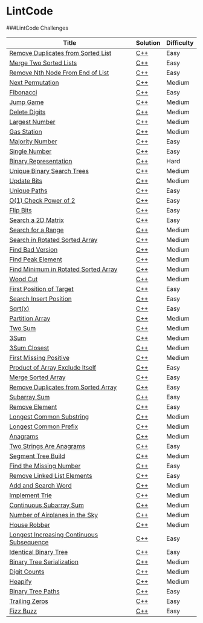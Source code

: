 LintCode
========

###LintCode Challenges

| Title | Solution | Difficulty |
| ----- | -------- | ---------- |
|[Remove Duplicates from Sorted List](http://www.lintcode.com/en/problem/remove-duplicates-from-sorted-list/)| [C++](./remove-duplicates-from-sorted-list/remove-duplicates-from-sorted-list.cpp) |Easy|
|[Merge Two Sorted Lists](http://www.lintcode.com/en/problem/merge-two-sorted-lists/)| [C++](./merge-two-sorted-lists/merge-two-sorted-lists.cpp) |Easy|
|[Remove Nth Node From End of List](http://www.lintcode.com/en/problem/remove-nth-node-from-end-of-list/)| [C++](./remove-nth-node-from-end-of-list/remove-nth-node-from-end-of-list.cpp) |Easy|
|[Next Permutation](http://www.lintcode.com/en/problem/next-permutation/)| [C++](./next-permutation/next-permutation.cpp) |Medium|
|[Fibonacci](http://www.lintcode.com/en/problem/fibonacci/)| [C++](./fibonacci/fibonacci.cpp) |Easy|
|[Jump Game](http://www.lintcode.com/en/problem/jump-game/)| [C++](./jump-game/jump-game.cpp) |Medium|
|[Delete Digits](http://www.lintcode.com/en/problem/delete-digits/)| [C++](./delete-digits/delete-digits.cpp) |Medium|
|[Largest Number](http://www.lintcode.com/en/problem/largest-number/)| [C++](./largest-number/largest-number.cpp) |Medium|
|[Gas Station](http://www.lintcode.com/en/problem/gas-station/)| [C++](./gas-station/gas-station.cpp) |Medium|
|[Majority Number](http://www.lintcode.com/en/problem/majority-number/)| [C++](./majority-number/majority-number.cpp) |Easy|
|[Single Number](http://www.lintcode.com/en/problem/single-number/)| [C++](./single-number/single-number.cpp) |Easy|
|[Binary Representation](http://www.lintcode.com/en/problem/binary-representation/)| [C++](./binary-representation/binary-representation.cpp) |Hard|
|[Unique Binary Search Trees](http://www.lintcode.com/en/problem/unique-binary-search-trees/)| [C++](./unique-binary-search-trees/unique-binary-search-trees.cpp) |Medium|
|[Update Bits](http://www.lintcode.com/en/problem/update-bits/)| [C++](./update-bits/update-bits.cpp) |Medium|
|[Unique Paths](http://www.lintcode.com/en/problem/unique-paths/)| [C++](./unique-paths/unique-paths.cpp) |Easy|
|[O(1) Check Power of 2](http://www.lintcode.com/en/problem/o1-check-power-of-2/)| [C++](./o1-check-power-of-2/o1-check-power-of-2.cpp) |Easy|
|[Flip Bits](http://www.lintcode.com/en/problem/flip-bits/)| [C++](./flip-bits/flip-bits.cpp) |Easy|
|[Search a 2D Matrix](http://www.lintcode.com/en/problem/search-a-2d-matrix/)| [C++](./search-a-2d-matrix/search-a-2d-matrix.cpp) |Easy|
|[Search for a Range](http://www.lintcode.com/en/problem/search-for-a-range/)| [C++](./search-for-a-range/search-for-a-range.cpp) |Medium|
|[Search in Rotated Sorted Array](http://www.lintcode.com/en/problem/search-in-rotated-sorted-array/)| [C++](./search-in-rotated-sorted-array/search-in-rotated-sorted-array.cpp) |Medium|
|[Find Bad Version](http://www.lintcode.com/en/problem/find-bad-version/)| [C++](./find-bad-version/find-bad-version.cpp) |Medium|
|[Find Peak Element](http://www.lintcode.com/en/problem/find-peak-element/)| [C++](./find-peak-element/find-peak-element.cpp) |Medium|
|[Find Minimum in Rotated Sorted Array](http://www.lintcode.com/en/problem/find-minimum-in-rotated-sorted-array/)| [C++](./find-minimum-in-rotated-sorted-array/find-minimum-in-rotated-sorted-array.cpp) |Medium|
|[Wood Cut](http://www.lintcode.com/en/problem/wood-cut/)| [C++](./wood-cut/wood-cut.cpp) |Medium|
|[First Position of Target](http://www.lintcode.com/en/problem/first-position-of-target/)| [C++](./first-position-of-target/first-position-of-target.cpp) |Easy|
|[Search Insert Position](http://www.lintcode.com/en/problem/search-insert-position/)| [C++](./search-insert-position/search-insert-position.cpp) |Easy|
|[Sqrt(x)](http://www.lintcode.com/en/problem/search-insert-position/)| [C++](./search-insert-position/search-insert-position.cpp) |Easy|
|[Partition Array](http://www.lintcode.com/en/problem/partition-array/)| [C++](./partition-array/partition-array.cpp) |Medium|
|[Two Sum](http://www.lintcode.com/en/problem/two-sum/)| [C++](./two-sum/two-sum.cpp) |Medium|
|[3Sum](http://www.lintcode.com/en/problem/3sum/)| [C++](./3sum/3sum.cpp) |Medium|
|[3Sum Closest](http://www.lintcode.com/en/problem/3sum-closest/)| [C++](./3sum-closest/3sum-closest.cpp) |Medium|
|[First Missing Positive](http://www.lintcode.com/en/problem/first-missing-positive/)| [C++](./first-missing-positive/first-missing-positive.cpp) |Medium|
|[Product of Array Exclude Itself](http://www.lintcode.com/en/problem/product-of-array-exclude-itself/)| [C++](./product-of-array-exclude-itself/product-of-array-exclude-itself.cpp) |Easy|
|[Merge Sorted Array](http://www.lintcode.com/en/problem/merge-sorted-array/)| [C++](./merge-sorted-array/merge-sorted-array.cpp) |Easy|
|[Remove Duplicates from Sorted Array](http://www.lintcode.com/en/problem/remove-duplicates-from-sorted-array/)| [C++](./remove-duplicates-from-sorted-array/remove-duplicates-from-sorted-array.cpp) |Easy|
|[Subarray Sum](http://www.lintcode.com/en/problem/subarray-sum/)| [C++](./subarray-sum/subarray-sum.cpp) |Easy|
|[Remove Element](http://www.lintcode.com/en/problem/remove-element/)| [C++](./remove-element/remove-element.cpp) |Easy|
|[Longest Common Substring](http://www.lintcode.com/en/problem/longest-common-substring/)| [C++](./longest-common-substring/longest-common-substring.cpp) |Medium|
|[Longest Common Prefix](http://www.lintcode.com/en/problem/longest-common-prefix/)| [C++](./longest-common-prefix/longest-common-prefix.cpp) |Medium|
|[Anagrams](http://www.lintcode.com/en/problem/anagrams/)| [C++](./anagrams/anagrams.cpp) |Medium|
|[Two Strings Are Anagrams](http://www.lintcode.com/en/problem/two-strings-are-anagrams/)| [C++](./two-strings-are-anagrams/two-strings-are-anagrams.cpp) |Easy|
|[Segment Tree Build](http://www.lintcode.com/en/problem/segment-tree-build/)| [C++](./segment-tree-build/segment-tree-build.cpp) |Medium|
|[Find the Missing Number](http://www.lintcode.com/en/problem/find-the-missing-number/)| [C++](./find-the-missing-number/find-the-missing-number.cpp) |Easy|
|[Remove Linked List Elements](http://www.lintcode.com/en/problem/remove-linked-list-elements/)| [C++](./remove-linked-list-elements/remove-linked-list-elements.cpp) |Easy|
|[Add and Search Word](http://www.lintcode.com/en/problem/add-and-search-word/)| [C++](./add-and-search-word/add-and-search-word.cpp) |Medium|
|[Implement Trie](http://www.lintcode.com/en/problem/implement-trie/)| [C++](./implement-trie/implement-trie.cpp) |Medium|
|[Continuous Subarray Sum](http://www.lintcode.com/en/problem/continuous-subarray-sum/)| [C++](./continuous-subarray-sum/continuous-subarray-sum.cpp) |Medium|
|[Number of Airplanes in the Sky](http://www.lintcode.com/en/problem/number-of-airplanes-in-the-sky/)| [C++](./number-of-airplanes-in-the-sky/number-of-airplanes-in-the-sky.cpp) |Medium|
|[House Robber](http://www.lintcode.com/en/problem/house-robber/)| [C++](./house-robber/house-robber.cpp) |Medium|
|[Longest Increasing Continuous Subsequence](http://www.lintcode.com/en/problem/longest-increasing-continuous-subsequence/)| [C++](./longest-increasing-continuous-subsequence/longest-increasing-continuous-subsequence.cpp) |Easy|
|[Identical Binary Tree](http://www.lintcode.com/en/problem/identical-binary-tree/)| [C++](./identical-binary-tree/identical-binary-tree.cpp) |Easy|
|[Binary Tree Serialization](http://www.lintcode.com/en/problem/binary-tree-serialization/)| [C++](./binary-tree-serialization/binary-tree-serialization.cpp) |Medium|
|[Digit Counts](http://www.lintcode.com/en/problem/digit-counts/)| [C++](./digit-counts/digit-counts.cpp) |Medium|
|[Heapify](http://www.lintcode.com/en/problem/heapify/)| [C++](./heapify/heapify.cpp) |Medium|
|[Binary Tree Paths](http://www.lintcode.com/en/problem/binary-tree-paths/)| [C++](./binary-tree-paths/binary-tree-paths.cpp) |Easy|
|[Trailing Zeros](http://www.lintcode.com/en/problem/trailing-zeros/)| [C++](./trailing-zeros/trailing-zeros.cpp) |Easy|
|[Fizz Buzz](http://www.lintcode.com/en/problem/fizz-buzz/)| [C++](./fizz-buzz/fizz-buzz.cpp) |Easy|
